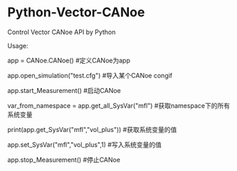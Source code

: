 # Python-Vector-CANoe

Control Vector CANoe API by Python



Usage:

app = CANoe.CANoe() #定义CANoe为app

app.open_simulation("test.cfg") #导入某个CANoe congif

app.start_Measurement() #启动CANoe

var_from_namespace = app.get_all_SysVar("mfl") #获取namespace下的所有系统变量

print(app.get_SysVar("mfl","vol_plus")) #获取系统变量的值

app.set_SysVar("mfl","vol_plus",1)  #写入系统变量的值

app.stop_Measurement() #停止CANoe

